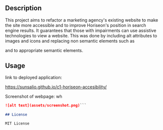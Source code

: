 # <c1-horiseon-accesibility>

## Description

This project aims to refactor a marketing agency's existing website to make the site more accessible and to improve Horiseon's position in search engine results. It guarantees that those with impairments can use assistive technologies to view a website. This was done by including alt attributes to images and icons and replacing non semantic elements such as <div> and <span> to appropriate semantic elements.

## Usage

link to deployed application:

https://sunsalio.github.io/c1-horiseon-accesibility/

Screenshot of webpage:
wh
```md
![alt text](assets/screenshot.png)```
  
## License

MIT License

 
